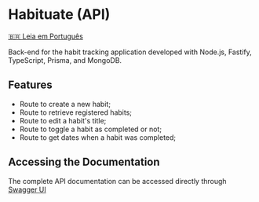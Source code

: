 # Habituate (API)

[🇧🇷 Leia em Português](README.pt-BR.md)

Back-end for the habit tracking application developed with Node.js, Fastify, TypeScript, Prisma, and MongoDB.

## Features

- Route to create a new habit;
- Route to retrieve registered habits;
- Route to edit a habit's title;
- Route to toggle a habit as completed or not;
- Route to get dates when a habit was completed;

## Accessing the Documentation

The complete API documentation can be accessed directly through [Swagger UI](https://habituate-api.onrender.com/docs)
